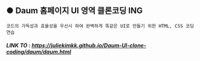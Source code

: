 ## ● Daum 홈페이지 UI 영역 클론코딩 ING

```
코드의 가독성과 효율성을 우선시 하여 완벽하게 똑같은 UI로 만들기 위한 HTML, CSS 코딩 연습
```

##### LINK TO : https://juliekimkk.github.io/Daum-UI-clone-coding/daum/daum.html
